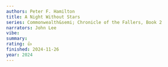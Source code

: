 ```yaml
---
authors: Peter F. Hamilton
title: A Night Without Stars
series: Commonwealth&semi; Chronicle of the Fallers, Book 2
narrators: John Lee
vibe:
summary:
rating: 👍
finished: 2024-11-26
year: 2024
---
```

